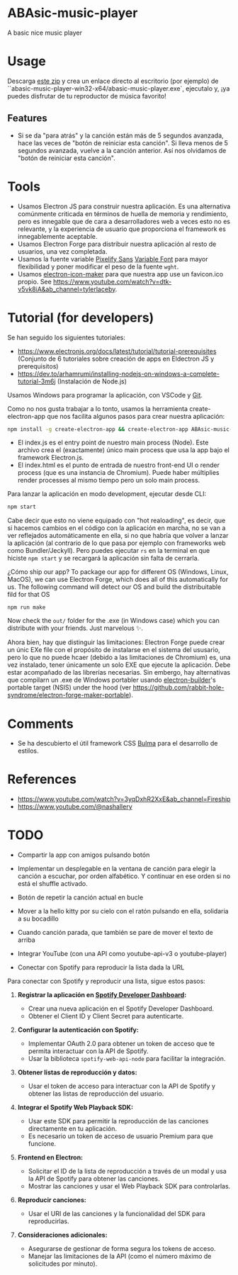 # ABAsic-music-player
A basic nice music player

# Usage

Descarga [este zip](ENLACE) y crea un enlace directo al escritorio (por ejemplo) de ``abasic-music-player-win32-x64/abasic-music-player.exe`, ejecutalo y, ¡ya puedes disfrutar de tu reproductor de música favorito!

## Features

- Si se da "para atrás" y la canción están más de 5 segundos avanzada, hace las veces de "botón de reiniciar esta canción". Si lleva menos de 5 segundos avanzada, vuelve a la canción anterior. Así nos olvidamos de "botón de reiniciar esta canción".

# Tools

- Usamos Electron JS para construir nuestra aplicación. Es una alternativa comúnmente criticada en términos de huella de memoria y rendimiento, pero es innegable que de cara a desarrolladores web a veces esto no es relevante, y la experiencia de usuario que proporciona el framework es innegablemente aceptable.
- Usamos Electron Forge para distribuir nuestra aplicación al resto de usuarios, una vez completada.
- Usamos la fuente variable [Pixelify Sans](https://gwfh.mranftl.com/fonts/pixelify-sans?subsets=latin) [Variable Font](https://fonts.google.com/selection) para mayor flexibilidad y poner modificar el peso de la fuente `wght`.
- Usamos [electron-icon-maker](https://www.npmjs.com/package/electron-icon-maker) para que nuestra app use un favicon.ico propio. See https://www.youtube.com/watch?v=dtk-v5vk8iA&ab_channel=tylerlaceby.

# Tutorial (for developers)

Se han seguido los siguientes tutoriales:
- https://www.electronjs.org/docs/latest/tutorial/tutorial-prerequisites (Conjunto de 6 tutoriales sobre creación de apps en Eldectron JS y prerequisitos)
- https://dev.to/arhamrumi/installing-nodejs-on-windows-a-complete-tutorial-3m6j (Instalación de Node.js)

Usamos Windows para programar la aplicación, con VSCode y [Git](https://git-scm.com/downloads/win).

Como no nos gusta trabajar a lo tonto, usamos la herramienta create-electron-app que nos facilita algunos pasos para crear nuestra aplicación:
```bash
npm install -g create-electron-app && create-electron-app ABAsic-music-player
```

- El index.js es el entry point de nuestro main process (Node). Este archivo crea el (exactamente) único main process que usa la app bajo el framework Electron.js.
- El index.html es el punto de entrada de nuestro front-end UI o render process (que es una instancia de Chromium). Puede haber múltiplies render processes al mismo tiempo pero un solo main process.

Para lanzar la aplicación en modo development, ejecutar desde CLI:
```bash
npm start
```

Cabe decir que esto no viene equipado con "hot realoading", es decir, que si hacemos cambios en el código con la aplicación en marcha, no se van a ver reflejados automáticamente en ella, si no que habría que volver a lanzar la aplicación (al contrario de lo que pasa por ejemplo con frameworks web como Bundler/Jeckyll). Pero puedes ejecutar `rs` en la terminal en que hiciste `npm start` y se recargará la aplicación sin falta de cerrarla.

¿Cómo ship our app? To package our app for different OS (Windows, Linux, MacOS), we can use Electron Forge, which does all of this automatically for us. The following command will detect our OS and build the distribuitable fild for that OS
```
npm run make
```
Now check the `out/` folder for the .exe (in Windows case) which you can distribute with your friends. Just marvelous ✨.

Ahora bien, hay que distinguir las limitaciones: Electron Forge puede crear un únic EXe file con el propósito de instalarse en el sistema del ususario, pero lo que no puede hcaer (debido a las limitaciones de Chromium) es, una vez instalado, tener únicamente un solo EXE que ejecute la aplicación. Debe estar acompañado de las librerías necesarias. Sin embergo, hay alternativas que compilarn un .exe de Windows portabler usando  [electron-builder](https://www.electron.build/)'s portable target (NSIS) under the hood (ver https://github.com/rabbit-hole-syndrome/electron-forge-maker-portable).

# Comments

- Se ha descubierto el útil framework CSS [Bulma](https://versions.bulma.io/0.7.0/documentation/overview/start/) para el desarrollo de estilos.

# References
- https://www.youtube.com/watch?v=3yqDxhR2XxE&ab_channel=Fireship
- https://www.youtube.com/@nashallery

# TODO 
- Compartir la app con amigos pulsando botón
- Implementar un desplegable en la ventana de canción para elegir la canción a escuchar, por orden alfabético. Y continuar en ese orden si no está el shuffle activado.
- Botón de repetir la canción actual en bucle
- Mover a la hello kitty por su cielo con el ratón pulsando en ella, solidaria a su bocadillo
- Cuando canción parada, que también se pare de mover el texto de arriba
- Integrar YouTube (con una API como youtube-api-v3 o youtube-player)

- Conectar con Spotify para reproducir la lista dada la URL

Para conectar con Spotify y reproducir una lista, sigue estos pasos:

1. **Registrar la aplicación en [Spotify Developer Dashboard](https://developer.spotify.com/):**
   - Crear una nueva aplicación en el Spotify Developer Dashboard.
   - Obtener el Client ID y Client Secret para autenticarte.

2. **Configurar la autenticación con Spotify:**
   - Implementar OAuth 2.0 para obtener un token de acceso que te permita interactuar con la API de Spotify.
   - Usar la biblioteca `spotify-web-api-node` para facilitar la integración.

3. **Obtener listas de reproducción y datos:**
   - Usar el token de acceso para interactuar con la API de Spotify y obtener las listas de reproducción del usuario.

4. **Integrar el Spotify Web Playback SDK:**
   - Usar este SDK para permitir la reproducción de las canciones directamente en tu aplicación.
   - Es necesario un token de acceso de usuario Premium para que funcione.

5. **Frontend en Electron:**
   - Solicitar el ID de la lista de reproducción a través de un modal y usa la API de Spotify para obtener las canciones.
   - Mostrar las canciones y usar el Web Playback SDK para controlarlas.

6. **Reproducir canciones:**
   - Usar el URI de las canciones y la funcionalidad del SDK para reproducirlas.

7. **Consideraciones adicionales:**
   - Asegurarse de gestionar de forma segura los tokens de acceso.
   - Manejar las limitaciones de la API (como el número máximo de solicitudes por minuto).

